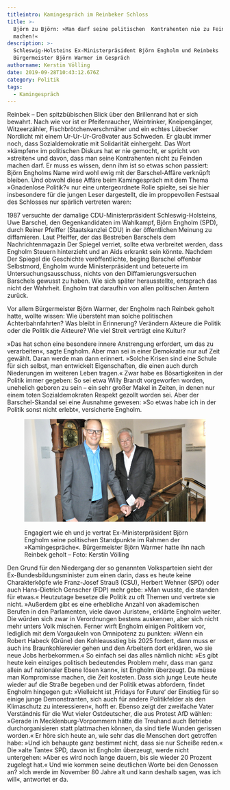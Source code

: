 ```yaml
---
titleintro: Kamingespräch im Reinbeker Schloss
title: >-
  Björn zu Björn: »Man darf seine politischen  Kontrahenten nie zu Feinden
  machen!«
description: >-
  Schleswig-Holsteins Ex-Ministerpräsident Björn Engholm und Reinbeks
  Bürgermeister Björn Warmer im Gespräch 
authorname: Kerstin Völling
date: 2019-09-28T10:43:12.676Z
category: Politik
tags:
  - Kamingespräch
---
```

Reinbek –  Den spitzbübischen Blick über den Brillenrand hat er sich bewahrt. Nach wie vor ist er Pfeifenraucher, Weintrinker, Kneipengänger, Witzeerzähler, Fischbrötchenverschmäher und ein echtes Lübecker Nordlicht mit einem Ur-Ur-Ur-Großvater aus Schweden. Er glaubt immer noch, dass Sozialdemokratie mit Solidarität einhergeht. Das Wort »kämpfen« im politischen Diskurs hat er nie gemocht, er spricht von »streiten« und davon, dass man seine Kontrahenten nicht zu Feinden machen darf. Er muss es wissen, denn ihm ist so etwas schon passiert: Björn Engholms Name wird wohl ewig mit der Barschel-Affäre verknüpft bleiben. Und obwohl diese Affäre beim Kamingespräch mit dem Thema »Gnadenlose Politik?« nur eine untergeordnete Rolle spielte, sei sie hier insbesondere für die jungen Leser dargestellt, die im proppevollen Festsaal des Schlosses nur spärlich vertreten waren:

1987 versuchte der damalige CDU-Ministerpräsident Schleswig-Holsteins, Uwe Barschel, den  Gegenkandidaten im Wahlkampf, Björn Engholm (SPD), durch Reiner Pfeiffer (Staatskanzlei CDU) in der öffentlichen Meinung zu diffamieren. Laut Pfeiffer, der das Bestreben Barschels dem Nachrichtenmagazin Der Spiegel verriet, sollte etwa verbreitet werden, dass Engholm Steuern hinterzieht und an Aids erkrankt sein könnte. Nachdem Der Spiegel die Geschichte veröffentlichte, beging Barschel offenbar Selbstmord, Engholm wurde Ministerpräsident und beteuerte im Untersuchungsausschuss, nichts von den Diffamierungsversuchen Barschels gewusst zu haben. Wie sich später herausstellte, entsprach das nicht der Wahrheit. Engholm trat daraufhin von allen politischen Ämtern zurück.

Vor allem Bürgermeister Björn Warmer, der Engholm nach Reinbek geholt hatte, wollte wissen: Wie übersteht man solche politischen Achterbahnfahrten? Was bleibt in Erinnerung? Verändern Akteure die Politik oder die Politik die Akteure? Wie viel Streit verträgt eine Kultur? 

»Das hat schon eine besondere innere Anstrengung erfordert, um das zu verarbeiten«, sagte Engholm. Aber man sei in einer Demokratie nur auf Zeit gewählt. Daran werde man dann erinnert. »Solche Krisen sind eine Schule für sich selbst, man entwickelt Eigenschaften, die einen auch durch Niederungen im weiteren Leben tragen.« Zwar habe es Bösartigkeiten in der Politik immer gegeben: So sei etwa Willy Brandt vorgeworfen worden, unehelich geboren zu sein – ein sehr großer Makel in Zeiten, in denen nur einem toten Sozialdemokraten Respekt gezollt worden sei. Aber der Barschel-Skandal sei eine Ausnahme gewesen: »So etwas habe ich in der Politik sonst nicht erlebt«, versicherte Engholm. 

<figure>

  <img src="/static/media/warmer-und-engholm.jpg">

  <figcaption>

Engagiert wie eh und je vertrat Ex-Ministerpräsident Björn Engholm seine politischen Standpunkte im Rahmen der »Kamingespräche«. Bürgermeister Björn Warmer hatte ihn nach Reinbek geholt – Foto: Kerstin Völling

  </figcaption>

</figure>

Den Grund für den Niedergang der so genannten Volksparteien sieht der Ex-Bundesbildungsminister zum einen darin, dass es heute keine Charakterköpfe wie Franz-Josef Strauß (CSU), Herbert Wehner (SPD) oder auch Hans-Dietrich Genscher (FDP)  mehr gebe: »Man wusste, die standen für etwas.« Heutzutage besetze die Politik zu oft Themen und vertrete sie nicht. »Außerdem gibt es eine erhebliche Anzahl von akademischen Berufen in den Parlamenten, viele davon Juristen«, erklärte Engholm weiter. Die würden sich zwar in Verordnungen bestens auskennen, aber sich nicht mehr unters Volk mischen. Ferner wirft Engholm einigen Politikern vor, lediglich mit dem Vorgaukeln von Omnipotenz zu punkten: »Wenn ein Robert Habeck (Grüne) den Kohleausstieg bis 2025 fordert, dann muss er auch ins Braunkohlerevier gehen und den Arbeitern dort erklären, wo sie neue Jobs herbekommen.« So einfach sei das alles nämlich nicht: »Es gibt heute kein einziges politisch bedeutendes Problem mehr, dass man ganz allein auf nationaler Ebene lösen kann«, ist Engholm überzeugt. Da müsse man Kompromisse machen, die Zeit kosteten. Dass sich junge Leute heute wieder auf die Straße begeben und der Politik etwas abfordern, findet Engholm hingegen gut: »Vielleicht ist ‚Fridays for Future‘ der Einstieg für so einige junge Demonstranten, sich auch für andere Politikfelder als den Klimaschutz zu interessieren«, hofft er. Ebenso zeigt der zweifache Vater Verständnis für die Wut vieler Ostdeutscher, die aus Protest AfD wählen: »Gerade in Mecklenburg-Vorpommern hätte die Treuhand auch Betriebe durchorganisieren statt plattmachen können, da sind tiefe Wunden gerissen worden.« Er höre sich heute an, wie sehr das die Menschen dort getroffen habe: »Und ich behaupte ganz bestimmt nicht, dass sie nur Scheiße reden.« Die »alte Tante« SPD, davon ist Engholm überzeugt, werde nicht untergehen: »Aber es wird noch lange dauern, bis sie wieder 20 Prozent zugelegt hat.« Und wie kommen seine deutlichen Worte bei den Genossen an? »Ich werde im November 80 Jahre alt und kann deshalb sagen, was ich will«, antwortet er da.
